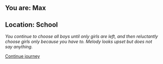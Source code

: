 
## You are: Max
## Location: School

*You continue to choose all boys until only girls are left, and then reluctantly choose girls only because
you have to. Melody looks upset but does not say anything.*

[Continue journey](/node/fat)